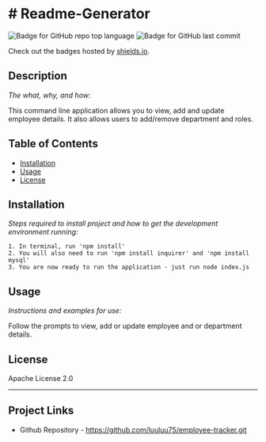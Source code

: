 # # Readme-Generator
   ![Badge for GitHub repo top language](https://img.shields.io/github/languages/top/luuluu75/employee-tracker?style=flat&logo=appveyor) ![Badge for GitHub last commit](https://img.shields.io/github/last-commit/luuluu75/readme-generator?style=flat&logo=appveyor)
   
   Check out the badges hosted by [shields.io](https://shields.io/).
   
   
   ## Description 
   
   *The what, why, and how:* 
   
   This command line application allows you to view, add and update employee details. It also allows users to add/remove department and roles.
   ## Table of Contents
   * [Installation](#installation)
   * [Usage](#usage)
   * [License](#license)
   
   ## Installation
   
   *Steps required to install project and how to get the development environment running:*
   
    1. In terminal, run 'npm install'
    2. You will also need to run 'npm install inquirer' and 'npm install mysql'
    3. You are now ready to run the application - just run node index.js
   
   ## Usage 
   
   *Instructions and examples for use:*
   
   Follow the prompts to view, add or update employee and or department details.
   
   ## License
   
   Apache License 2.0
   
   ---

   ## Project Links

   * Github Repository - https://github.com/luuluu75/employee-tracker.git
